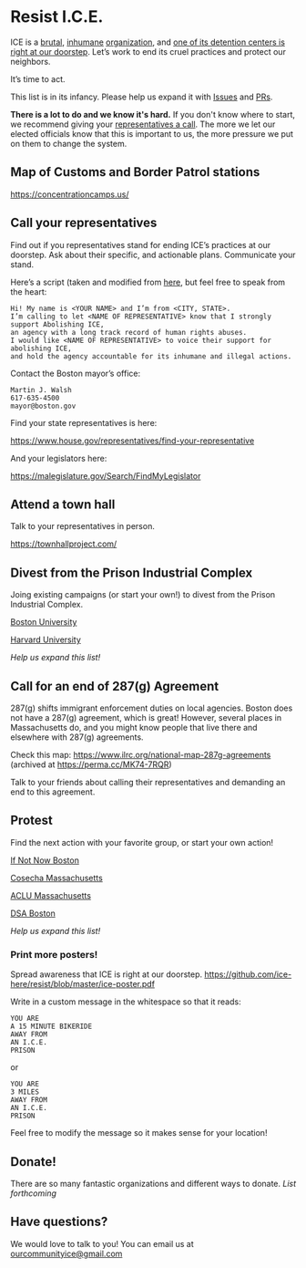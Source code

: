 # Resist I.C.E.

ICE is a [brutal](https://www.bostonmagazine.com/news/2019/07/02/ayanna-pressley-migrant-detention-centers-texas/), [inhumane](https://www.theatlantic.com/politics/archive/2019/07/border-patrols-oversight-sick-migrant-children/593224/) [organization](https://www.aclu.org/press-releases/aclu-obtains-documents-showing-widespread-abuse-child-immigrants-us-custody), and [one of its detention centers is right at our doorstep](https://www.ice.gov/detention-facility/suffolk-county-house-corrections-south-bay). Let’s work to end its cruel practices and protect our neighbors.

It’s time to act.

This list is in its infancy. Please help us expand it with [Issues](https://github.com/ice-here/resist/issues) and [PRs](https://github.com/ice-here/resist/pulls).


**There is a lot to do and we know it's hard.**
If you don't know where to start, we recommend giving your [representatives a call](#call-your-representatives). The more we let our elected officials know that this is important to us, the more pressure we put on them to change the system.

## Map of Customs and Border Patrol stations

https://concentrationcamps.us/


## Call your representatives

Find out if you representatives stand for ending ICE’s practices at our doorstep. Ask about their specific, and actionable plans. Communicate your stand.

Here’s a script (taken and modified from [here](https://breakice.org/), but feel free to speak from the heart:

```
Hi! My name is <YOUR NAME> and I’m from <CITY, STATE>. 
I’m calling to let <NAME OF REPRESENTATIVE> know that I strongly support Abolishing ICE, 
an agency with a long track record of human rights abuses. 
I would like <NAME OF REPRESENTATIVE> to voice their support for abolishing ICE, 
and hold the agency accountable for its inhumane and illegal actions.
```

Contact the Boston mayor’s office:
```
Martin J. Walsh
617-635-4500 
mayor@boston.gov
```

Find your state representatives is here:

https://www.house.gov/representatives/find-your-representative

And your legislators here:

https://malegislature.gov/Search/FindMyLegislator

## Attend a town hall
Talk to your representatives in person.

https://townhallproject.com/ 

## Divest from the Prison Industrial Complex

Joing existing campaigns (or start your own!) to divest from the Prison Industrial Complex.

[Boston University](https://www.facebook.com/BUStudentsAgainstMassIncarceration/)

[Harvard University](https://harvardprisondivest.org/)

*Help us expand this list!*

## Call for an end of 287(g) Agreement
287(g) shifts immigrant enforcement duties on local agencies. 
Boston does not have a 287(g) agreement, which is great! However, several places in Massachusetts do, and you might know people that live there and elsewhere with 287(g) agreements.

Check this map: https://www.ilrc.org/national-map-287g-agreements (archived at https://perma.cc/MK74-7RQR)

Talk to your friends about calling their representatives and demanding an end to this agreement.

## Protest
Find the next action with your favorite group, or start your own action!

[If Not Now Boston](https://www.facebook.com/ifnotnowboston/events/)

[Cosecha Massachusetts](https://www.facebook.com/pg/cosechaenmassachusetts/events/)

[ACLU Massachusetts](https://www.facebook.com/pg/aclumass/events/)

[DSA Boston](https://www.facebook.com/pg/BostonDSA/events/)

*Help us expand this list!*


### Print more posters!
Spread awareness that ICE is right at our doorstep.
https://github.com/ice-here/resist/blob/master/ice-poster.pdf

Write in a custom message in the whitespace so that it reads:
```
YOU ARE
A 15 MINUTE BIKERIDE
AWAY FROM 
AN I.C.E.
PRISON
```
or 

```
YOU ARE
3 MILES
AWAY FROM 
AN I.C.E.
PRISON
```

Feel free to modify the message so it makes sense for your location!

## Donate!

There are so many fantastic organizations and different ways to donate. 
*List forthcoming*

  
## Have questions?

We would love to talk to you! You can email us at ourcommunityice@gmail.com


